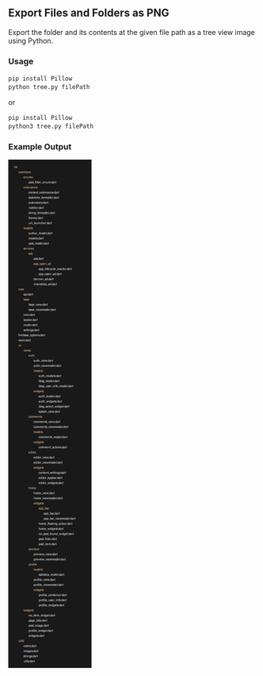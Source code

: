 ## Export Files and Folders as PNG
Export the folder and its contents at the given file path as a tree view image using Python.

### Usage
```bash
pip install Pillow
python tree.py filePath
```
or
```bash
pip install Pillow
python3 tree.py filePath
```

### Example Output
![tree.png](tree.png)
